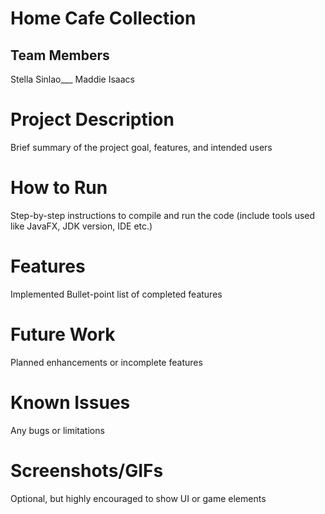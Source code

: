 # Home Cafe Collection	
## Team Members	
Stella Sinlao___
Maddie Isaacs
# Project Description	
Brief summary of the project goal, features, and intended users
# How to Run	
Step-by-step instructions to compile and run the code (include tools used like JavaFX, JDK version, IDE etc.)
# Features 
Implemented	Bullet-point list of completed features
# Future Work	
Planned enhancements or incomplete features
# Known Issues	
Any bugs or limitations
# Screenshots/GIFs	
Optional, but highly encouraged to show UI or game elements

